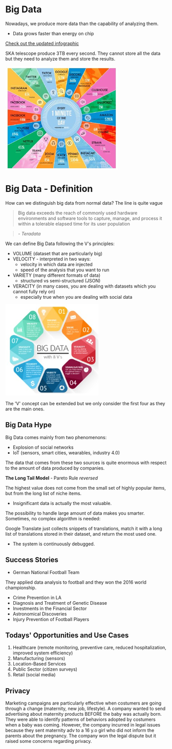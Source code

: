 # Big Data

Nowadays, we produce more data than the capability of analyzing them.

- Data grows faster than energy on chip

[Check out the updated infographic](https://www.domo.com/learn/infographic/data-never-sleeps-9)

SKA telescope produce 3TB every second. 
They cannot store all the data but they need to analyze them and store the results.

![](domo.jpg)

# Big Data - Definition

How can we distinguish big data from normal data?
The line is quite vague


>Big data exceeds the reach of commonly used hardware environments and software tools to capture, manage, and process it within a tolerable elapsed time for its user population

> *- Teradata*

We can define Big Data following the V's principles:

- VOLUME (dataset that are particularly big)
- VELOCITY - interpreted in two ways:
    - velocity in which data are injected 
    - speed of the analysis that you want to run
- VARIETY (many different formats of data)
    - structured vs semi-structured (JSON)
- VERACITY (in many cases, you are dealing with datasets which you cannot fully rely on)
    - especially true when you are dealing with social data 

![](datav.jpg)

The 'V' concept can be extended but we only consider the first four as they are the main ones.

## Big Data Hype

Big Data comes mainly from two phenomenons:

- Explosion of social networks
- IoT (sensors, smart cities, wearables, industry 4.0)

The data that comes from these two sources is quite enormous with respect to the amount of data produced by companies. 

**The Long Tail Model** - Pareto Rule *reversed*

The highest value does not come from the small set of highly popular items, but from the long list of niche items.

- Insignificant data is actually the most valuable.

The possibility to handle large amount of data makes you smarter. Sometimes, no complex algorithm is needed:

Google Translate just collects snippets of translations, match it with a long list of translations stored in their dataset, and return the most used one.

- The system is continuously debugged.

## Success Stories

- German National Football Team

They applied data analysis to football and they won the 2016 world championship.

- Crime Prevention in LA
- Diagnosis and Treatment of Genetic Disease 
- Investments in the Financial Sector
- Astronomical Discoveries
- Injury Prevention of Football Players

## Todays' Opportunities and Use Cases

1. Healthcare (remote monitoring, preventive care, reduced hospitalization, improved system efficiency)
2. Manufacturing (sensors)
3. Location-Based Services
4. Public Sector (citizen surveys)
5. Retail (social media)

## Privacy

Marketing campaigns are particularly effective when costumers are going through a change (maternity, new job, lifestyle).
A company wanted to send advertising about maternity products BEFORE the baby was actually born. They were able to identify patterns of behaviors adopted by costumers when a baby was coming. 
However, the company incurred in legal issues because they sent maternity adv to a 16 y.o girl who did not inform the parents about the pregnancy.
The company won the legal dispute but it raised some concerns regarding privacy. 

